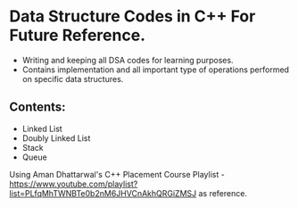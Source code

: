 # Data Structure Codes in C++ For Future Reference.

* Writing and keeping all DSA codes for learning purposes.
* Contains implementation and all important type of operations performed on specific data structures.

## Contents: ##
* Linked List
* Doubly Linked List
* Stack
* Queue


Using Aman Dhattarwal's C++ Placement Course Playlist - https://www.youtube.com/playlist?list=PLfqMhTWNBTe0b2nM6JHVCnAkhQRGiZMSJ as reference.
